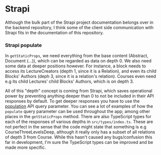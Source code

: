 # Strapi

Although the bulk part of the Strapi project documentation belongs over in the backend repository, I think some of the client side communication with Strapi fits in the documentation of this repository.

### Strapi populate

In `getStaticProps`, we need everything from the base content (Abstract, Document (...)), which can be regarded as data on depth 0. We also need some data at deeper positions however. For instance, a block needs to access its LectureCreators (depth 1, since it is a Relation), and even its child Blocks' Authors (deph 3, since it is a relation's relation). Courses even need e.g its child Lectures' child Blocks' Authors, which is on depth 3.

All of this "depth" concept is coming from Strapi, which saves operational power by preventing anything deeper than 0 to not be included in their API responses by default. To get deeper responses you have to use the [population](https://docs.strapi.io/dev-docs/api/rest/populate-select) API query parameter. You can see a lot of examples of how the `populate` query parameter can be used throughout the app; among other places in the `getStaticProps` method.
There are also TypeScript types for each of the responses of various depths in `src/types/index.ts`. These are not perfect in the sense that the code might state that something is e.g CourseThreeLevelsDeep, although it really only has a subset of all relations of depth 3 from Course. While this hasn't caused any bugs/confusion this far in development, I'm sure the TypeScript types can be improved and be made more specific.
